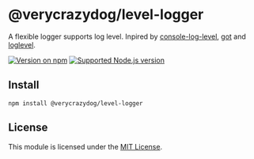 # @verycrazydog/level-logger
A flexible logger supports log level. Inpired by [console-log-level], [got] and [loglevel].

[![Version on npm]][level-logger]
[![Supported Node.js version]][Node.js download]


## Install
```
npm install @verycrazydog/level-logger
```


## License
This module is licensed under the [MIT License](./LICENSE).



[console-log-level]: https://www.npmjs.com/package/console-log-level
[got]: https://www.npmjs.com/package/got
[level-logger]: https://www.npmjs.com/package/@verycrazydog/level-logger
[loglevel]: https://www.npmjs.com/package/loglevel
[Node.js download]: https://nodejs.org/en/download
[Supported Node.js version]: https://badgen.net/npm/node/@verycrazydog/level-logger
[Version on npm]: https://badgen.net/npm/v/@verycrazydog/level-logger
